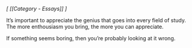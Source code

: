 *[ [[Category - Essays]] ]*

It’s important to appreciate the genius that goes into every field of study. The more enthousiasm you bring, the more you can appreciate.

If something seems boring, then you’re probably looking at it wrong.